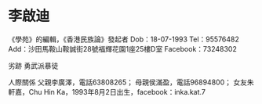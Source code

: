 # 李啟迪

《學苑》的編輯，《香港民族論》發起者
Dob：18-07-1993
Tel：95576482
Add：沙田馬鞍山鞍誠街28號福輝花園1座25樓D室
Facebook：73248302

劣跡
勇武派暴徒

人際關係
父親李廣澤，電話63808265；
母親侯滿盈，電話96894800；
女友朱軒嘉，Chu Hin Ka，1993年8月2日出生，facebook：inka.kat.7
